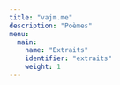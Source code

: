 ```yaml
---
title: "vajm.me"
description: "Poèmes"
menu:
  main:
    name: "Extraits"
    identifier: "extraits"
    weight: 1
---
```

